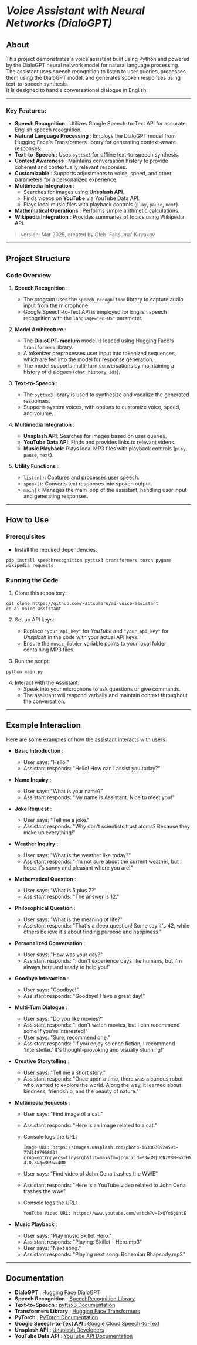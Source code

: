 # **_Voice Assistant with Neural Networks (DialoGPT)_**

## About
This project demonstrates a voice assistant built using Python and powered by the DialoGPT neural network model for natural language processing.  
The assistant uses speech recognition to listen to user queries, processes them using the DialoGPT model, and generates spoken responses using text-to-speech synthesis.  
It is designed to handle conversational dialogue in English.

---

### Key Features:
* **Speech Recognition** : Utilizes Google Speech-to-Text API for accurate English speech recognition.
* **Natural Language Processing** : Employs the DialoGPT model from Hugging Face's Transformers library for generating context-aware responses.
* **Text-to-Speech** : Uses `pyttsx3` for offline text-to-speech synthesis.
* **Context Awareness** : Maintains conversation history to provide coherent and contextually relevant responses.
* **Customizable** : Supports adjustments to voice, speed, and other parameters for a personalized experience.
* **Multimedia Integration** :
  * Searches for images using **Unsplash API**.
  * Finds videos on **YouTube** via YouTube Data API.
  * Plays local music files with playback controls (`play`, `pause`, `next`).
* **Mathematical Operations** : Performs simple arithmetic calculations.
* **Wikipedia Integration** : Provides summaries of topics using Wikipedia API.

> version: Mar 2025, created by Gleb 'Faitsuma' Kiryakov

---

## Project Structure

### Code Overview
1. **Speech Recognition** :
    * The program uses the `speech_recognition` library to capture audio input from the microphone.
    * Google Speech-to-Text API is employed for English speech recognition with the `language="en-US"` parameter.

2. **Model Architecture** :
    * The **DialoGPT-medium** model is loaded using Hugging Face's `transformers` library.
    * A tokenizer preprocesses user input into tokenized sequences, which are fed into the model for response generation.
    * The model supports multi-turn conversations by maintaining a history of dialogues (`chat_history_ids`).

3. **Text-to-Speech** :
    * The `pyttsx3` library is used to synthesize and vocalize the generated responses.
    * Supports system voices, with options to customize voice, speed, and volume.

4. **Multimedia Integration** :
    * **Unsplash API**: Searches for images based on user queries.
    * **YouTube Data API**: Finds and provides links to relevant videos.
    * **Music Playback**: Plays local MP3 files with playback controls (`play`, `pause`, `next`).

5. **Utility Functions** :
    * `listen()`: Captures and processes user speech.
    * `speak()`: Converts text responses into spoken output.
    * `main()`: Manages the main loop of the assistant, handling user input and generating responses.

---

## How to Use

### Prerequisites
* Install the required dependencies:
```
pip install speechrecognition pyttsx3 transformers torch pygame wikipedia requests
```

### Running the Code
1. Clone this repository:
```
git clone https://github.com/Faitsumaru/ai-voice-assistant
cd ai-voice-assistant
```
2. Set up API keys:
    * Replace `"your_api_key"` for _YouTube_ and `"your_api_key"` for _Unsplash_ in the code with your actual API keys.
    * Ensure the `music_folder` variable points to your local folder containing MP3 files.

3. Run the script:
```
python main.py
```
4. Interact with the Assistant:
    * Speak into your microphone to ask questions or give commands.
    * The assistant will respond verbally and maintain context throughout the conversation.

---

## Example Interaction

Here are some examples of how the assistant interacts with users:

* **Basic Introduction** :
    * User says: "Hello!"
    * Assistant responds: "Hello! How can I assist you today?"

* **Name Inquiry** :
    * User says: "What is your name?"
    * Assistant responds: "My name is Assistant. Nice to meet you!"

* **Joke Request** :
    * User says: "Tell me a joke."
    * Assistant responds: "Why don't scientists trust atoms? Because they make up everything!"

* **Weather Inquiry** :
    * User says: "What is the weather like today?"
    * Assistant responds: "I'm not sure about the current weather, but I hope it's sunny and pleasant where you are!"

* **Mathematical Question** :
    * User says: "What is 5 plus 7?"
    * Assistant responds: "The answer is 12."

* **Philosophical Question** :
    * User says: "What is the meaning of life?"
    * Assistant responds: "That's a deep question! Some say it's 42, while others believe it's about finding purpose and happiness."

* **Personalized Conversation** :
    * User says: "How was your day?"
    * Assistant responds: "I don't experience days like humans, but I'm always here and ready to help you!"

* **Goodbye Interaction** :
    * User says: "Goodbye!"
    * Assistant responds: "Goodbye! Have a great day!"

* **Multi-Turn Dialogue** :
    * User says: "Do you like movies?"
    * Assistant responds: "I don't watch movies, but I can recommend some if you're interested!"
    * User says: "Sure, recommend one."
    * Assistant responds: "If you enjoy science fiction, I recommend 'Interstellar.' It's thought-provoking and visually stunning!"

* **Creative Storytelling** :
    * User says: "Tell me a short story."
    * Assistant responds: "Once upon a time, there was a curious robot who wanted to explore the world. Along the way, it learned about kindness, friendship, and the beauty of nature."

* **Multimedia Requests** :
    * User says: "Find image of a cat."
    * Assistant responds: "Here is an image related to a cat."
    * Console logs the URL:
      ```
      Image URL: https://images.unsplash.com/photo-1633638924593-77d118795863?crop=entropy&cs=tinysrgb&fit=max&fm=jpg&ixid=M3w3MjU0NzV8MHwxfHNlYXJjaHwxfHxhJTIwY2F0fGVufDB8fHx8MTc0MjM4MzE4OXww&ixlib=rb-4.0.3&q=80&w=400
      ```

    * User says: "Find video of John Cena trashes the WWE"
    * Assistant responds: "Here is a YouTube video related to John Cena trashes the wwe"
    * Console logs the URL:
      ```
      YouTube Video URL: https://www.youtube.com/watch?v=ExQYm6gintE
      ```

* **Music Playback** :
    * User says: "Play music Skillet Hero."
    * Assistant responds: "Playing: Skillet - Hero.mp3"
    * User says: "Next song."
    * Assistant responds: "Playing next song: Bohemian Rhapsody.mp3"

---

## Documentation

* **DialoGPT** : [Hugging Face DialoGPT](https://huggingface.co/microsoft/DialoGPT-medium)
* **Speech Recognition** : [SpeechRecognition Library](https://pypi.org/project/SpeechRecognition/)
* **Text-to-Speech** : [pyttsx3 Documentation](https://pypi.org/project/pyttsx3/)
* **Transformers Library** : [Hugging Face Transformers](https://huggingface.co/docs/transformers/index)
* **PyTorch** : [PyTorch Documentation](https://pytorch.org/docs/stable/index.html)
* **Google Speech-to-Text API** : [Google Cloud Speech-to-Text](https://cloud.google.com/speech-to-text)
* **Unsplash API** : [Unsplash Developers](https://unsplash.com/developers)
* **YouTube Data API** : [YouTube API Documentation](https://developers.google.com/youtube/v3)